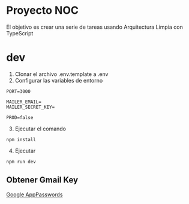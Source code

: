# Proyecto NOC

El objetivo es crear una serie de tareas usando Arquitectura Limpia con TypeScript

# dev
1. Clonar el archivo .env.template a .env
2. Configurar las variables de entorno
```
PORT=3000

MAILER_EMAIL=
MAILER_SECRET_KEY=

PROD=false
```
3. Ejecutar el comando 
```
npm install
```
4. Ejecutar 
```
npm run dev
```


## Obtener Gmail Key
[Google AppPasswords](https://myaccount.google.com/u/0/apppasswords)